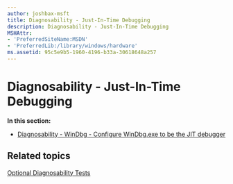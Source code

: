 ```yaml
---
author: joshbax-msft
title: Diagnosability - Just-In-Time Debugging
description: Diagnosability - Just-In-Time Debugging
MSHAttr:
- 'PreferredSiteName:MSDN'
- 'PreferredLib:/library/windows/hardware'
ms.assetid: 95c5e9b5-1960-4196-b33a-30618648a257
---
```


# Diagnosability - Just-In-Time Debugging


**In this section:**

-   [Diagnosability - WinDbg - Configure WinDbg.exe to be the JIT debugger](diagnosability---windbg---configure-windbgexe-to-be-the-jit-debugger-8f48be78-cf0b-4682-9902-24c9e16d3743.md)

## Related topics


[Optional Diagnosability Tests](optional-diagnosability-tests.md)

 

 







